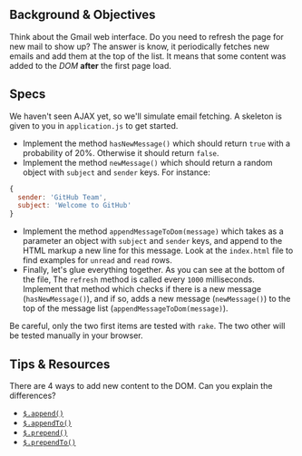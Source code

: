 ## Background & Objectives

Think about the Gmail web interface. Do you need to refresh the page for new mail to show up? The answer
is know, it periodically fetches new emails and add them at the top of the list. It means that some
content was added to the _DOM_ **after** the first page load.

## Specs

We haven't seen AJAX yet, so we'll simulate email fetching. A skeleton is given to you in
`application.js` to get started.

- Implement the method `hasNewMessage()` which should return `true` with a probability of 20%. Otherwise it should return `false`.
- Implement the method `newMessage()` which should return a random object with `subject` and `sender` keys. For instance:

```js
{
  sender: 'GitHub Team',
  subject: 'Welcome to GitHub'
}
```

- Implement the method `appendMessageToDom(message)` which takes as a parameter an object with `subject` and `sender` keys, and append to the HTML markup a new line for this message. Look at the `index.html` file to find examples for `unread` and `read` rows.
- Finally, let's glue everything together. As you can see at the bottom of the file, The `refresh` method is called every `1000` milliseconds. Implement that method which checks if there is a new message (`hasNewMessage()`), and if so, adds a new message (`newMessage()`) to the top of the message list (`appendMessageToDom(message)`).

Be careful, only the two first items are tested with `rake`. The two other will be tested manually in your browser.

## Tips & Resources

There are 4 ways to add new content to the DOM. Can you explain the differences?

- [`$.append()`](http://api.jquery.com/append/)
- [`$.appendTo()`](http://api.jquery.com/appendTo/)
- [`$.prepend()`](http://api.jquery.com/prepend/)
- [`$.prependTo()`](http://api.jquery.com/prependTo/)


